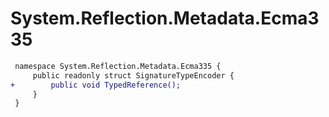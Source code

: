 # System.Reflection.Metadata.Ecma335

``` diff
 namespace System.Reflection.Metadata.Ecma335 {
     public readonly struct SignatureTypeEncoder {
+        public void TypedReference();
     }
 }
```

